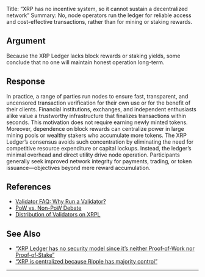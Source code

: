 Title: “XRP has no incentive system, so it cannot sustain a decentralized network”
Summary: No, node operators run the ledger for reliable access and cost-effective transactions, rather than for mining or staking rewards.

## Argument  
Because the XRP Ledger lacks block rewards or staking yields, some conclude that no one will maintain honest operation long-term.

## Response  
In practice, a range of parties run nodes to ensure fast, transparent, and uncensored transaction verification for their own use or for the benefit of their clients. Financial institutions, exchanges, and independent enthusiasts alike value a trustworthy infrastructure that finalizes transactions within seconds. This motivation does not require earning newly minted tokens.  
Moreover, dependence on block rewards can centralize power in large mining pools or wealthy stakers who accumulate more tokens. The XRP Ledger’s consensus avoids such concentration by eliminating the need for competitive resource expenditure or capital lockups. Instead, the ledger’s minimal overhead and direct utility drive node operation. Participants generally seek improved network integrity for payments, trading, or token issuance—objectives beyond mere reward accumulation.

## References
- [Validator FAQ: Why Run a Validator?](https://xrpl.org/run-a-rippled-validator.html)
- [PoW vs. Non-PoW Debate](https://ripple.com/insights/)
- [Distribution of Validators on XRPL](https://xrpl.org/validator-registry.html)

## See Also
- [“XRP Ledger has no security model since it’s neither Proof‑of‑Work nor Proof‑of‑Stake”](xrp-ledger-has-no-security-model-since-its-neither-proof-of-work-nor-proof-of-stake.html)
- [“XRP is centralized because Ripple has majority control”](xrp-is-centralized-because-ripple-has-majority-control.html)

---

